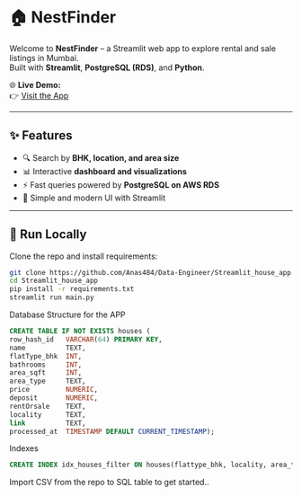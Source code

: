 # 🏠 NestFinder

Welcome to **NestFinder** – a Streamlit web app to explore rental and sale listings in Mumbai.  
Built with **Streamlit**, **PostgreSQL (RDS)**, and **Python**.  

🌐 **Live Demo:**  
👉 [Visit the App](https://anas-house.streamlit.app/)  

---

## ✨ Features
- 🔍 Search by **BHK, location, and area size**
- 📊 Interactive **dashboard and visualizations**
- ⚡ Fast queries powered by **PostgreSQL on AWS RDS**
- 🎨 Simple and modern UI with Streamlit

---

## 🚀 Run Locally
Clone the repo and install requirements:

```bash
git clone https://github.com/Anas484/Data-Engineer/Streamlit_house_app.git
cd Streamlit_house_app
pip install -r requirements.txt
streamlit run main.py
````

Database Structure for the APP

```sql
CREATE TABLE IF NOT EXISTS houses (
row_hash_id   VARCHAR(64) PRIMARY KEY,
name          TEXT,
flatType_bhk  INT,
bathrooms     INT,
area_sqft     INT,
area_type     TEXT,
price         NUMERIC,
deposit       NUMERIC,
rentOrsale    TEXT,
locality      TEXT,
link          TEXT,
processed_at  TIMESTAMP DEFAULT CURRENT_TIMESTAMP);
```

Indexes

```sql
CREATE INDEX idx_houses_filter ON houses(flattype_bhk, locality, area_type, area_sqft);
```

Import CSV from the repo to SQL table to get started..
